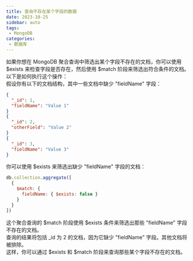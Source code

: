 ```yaml
---
title: 查询不存在某个字段的数据
date: 2023-10-25
sidebar: auto
tags: 
 - MongoDB
categories:
 - 数据库
---
```


如果你想在 MongoDB 聚合查询中筛选出某个字段不存在的文档，你可以使用 $exists 来检查字段是否存在，然后使用 $match 阶段来筛选出符合条件的文档。  
以下是如何执行这个操作：  
假设你有以下的文档结构，其中一些文档中缺少 "fieldName" 字段：  
```json
{
  "_id": 1,
  "fieldName": "Value 1"
}
{
  "_id": 2,
  "otherField": "Value 2"
}
{
  "_id": 3,
  "fieldName": "Value 3"
}
```
你可以使用 $exists 来筛选出缺少 "fieldName" 字段的文档：  
```javascript
db.collection.aggregate([
  {
    $match: {
      fieldName: { $exists: false }
    }
  }
])
```
这个聚合查询的 $match 阶段使用 $exists 条件来筛选出那些 "fieldName" 字段不存在的文档。  
查询的结果将包括 _id 为 2 的文档，因为它缺少 "fieldName" 字段。其他文档将被排除。  
这样，你可以通过 $exists 和 $match 阶段来查询那些某个字段不存在的文档。